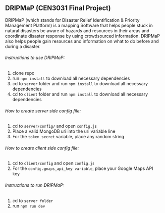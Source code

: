 ## DRIPMaP (CEN3031 Final Project)
DRIPMaP (which stands for Disaster Relief Identification & Priority Management Platform) is a mapping Software that helps people stuck in natural disasters be aware of hazards and resources in their areas and coordinate disaster response by using crowdsourced information. DRIPMaP also helps people gain resources and information on what to do before and during a disaster.

###### Instructions to use DRIPMaP:
1) clone repo
2) run ```npm install``` to download all necessary dependencies
3) cd to ```server``` folder and run ```npm install``` to download all necessary dependencies
4) cd to ```client``` folder and run ```npm install``` to download all necessary dependencies

###### How to create server side config file:
1) cd to ```server/config/``` and open ```config.js```
2) Place a valid MongoDB uri into the uri variable line
3) For the ```token_secret``` variable, place any random string

###### How to create client side config file:
1) cd to ```client/config``` and open ```config.js```
2) For the ```config.gmaps_api_key variable```, place your Google Maps API key

###### Instructions to run DRIPMaP:
1) cd to ```server folder```
2) run ```npm run dev```
